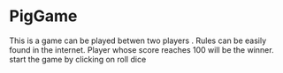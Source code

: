 # PigGame

This is a game can be played betwen two players .
Rules can be easily found in the internet. 
Player whose score reaches 100 will be the winner. 
start the game by clicking on roll dice
